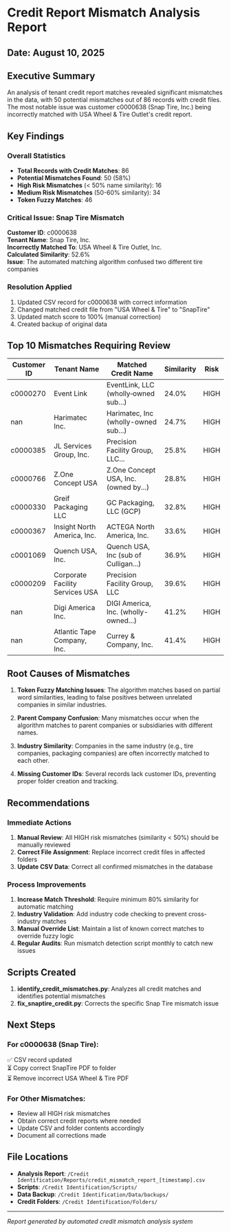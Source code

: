 # Credit Report Mismatch Analysis Report

## Date: August 10, 2025

## Executive Summary

An analysis of tenant credit report matches revealed significant mismatches in the data, with 50 potential mismatches out of 86 records with credit files. The most notable issue was customer c0000638 (Snap Tire, Inc.) being incorrectly matched with USA Wheel & Tire Outlet's credit report.

## Key Findings

### Overall Statistics
- **Total Records with Credit Matches**: 86
- **Potential Mismatches Found**: 50 (58%)
- **High Risk Mismatches** (< 50% name similarity): 16
- **Medium Risk Mismatches** (50-60% similarity): 34
- **Token Fuzzy Matches**: 46

### Critical Issue: Snap Tire Mismatch

**Customer ID**: c0000638  
**Tenant Name**: Snap Tire, Inc.  
**Incorrectly Matched To**: USA Wheel & Tire Outlet, Inc.  
**Calculated Similarity**: 52.6%  
**Issue**: The automated matching algorithm confused two different tire companies

### Resolution Applied
1. Updated CSV record for c0000638 with correct information
2. Changed matched credit file from "USA Wheel & Tire" to "SnapTire"
3. Updated match score to 100% (manual correction)
4. Created backup of original data

## Top 10 Mismatches Requiring Review

| Customer ID | Tenant Name | Matched Credit Name | Similarity | Risk |
|-------------|-------------|-------------------|------------|------|
| c0000270 | Event Link | EventLink, LLC (wholly‐owned sub...) | 24.0% | HIGH |
| nan | Harimatec Inc. | Harimatec, Inc (wholly-owned sub...) | 24.7% | HIGH |
| c0000385 | JL Services Group, Inc. | Precision Facility Group, LLC... | 25.8% | HIGH |
| c0000766 | Z.One Concept USA | Z.One Concept USA, Inc. (owned by...) | 28.8% | HIGH |
| c0000330 | Greif Packaging LLC | GC Packaging, LLC (GCP) | 32.8% | HIGH |
| c0000367 | Insight North America, Inc. | ACTEGA North America, Inc. | 33.6% | HIGH |
| c0001069 | Quench USA, Inc. | Quench USA, Inc (sub of Culligan...) | 36.9% | HIGH |
| c0000209 | Corporate Facility Services USA | Precision Facility Group, LLC | 39.6% | HIGH |
| nan | Digi America Inc. | DIGI America, Inc. (wholly-owned...) | 41.2% | HIGH |
| nan | Atlantic Tape Company, Inc. | Currey & Company, Inc. | 41.4% | HIGH |

## Root Causes of Mismatches

1. **Token Fuzzy Matching Issues**: The algorithm matches based on partial word similarities, leading to false positives between unrelated companies in similar industries.

2. **Parent Company Confusion**: Many mismatches occur when the algorithm matches to parent companies or subsidiaries with different names.

3. **Industry Similarity**: Companies in the same industry (e.g., tire companies, packaging companies) are often incorrectly matched to each other.

4. **Missing Customer IDs**: Several records lack customer IDs, preventing proper folder creation and tracking.

## Recommendations

### Immediate Actions
1. **Manual Review**: All HIGH risk mismatches (similarity < 50%) should be manually reviewed
2. **Correct File Assignment**: Replace incorrect credit files in affected folders
3. **Update CSV Data**: Correct all confirmed mismatches in the database

### Process Improvements
1. **Increase Match Threshold**: Require minimum 80% similarity for automatic matching
2. **Industry Validation**: Add industry code checking to prevent cross-industry matches
3. **Manual Override List**: Maintain a list of known correct matches to override fuzzy logic
4. **Regular Audits**: Run mismatch detection script monthly to catch new issues

## Scripts Created

1. **identify_credit_mismatches.py**: Analyzes all credit matches and identifies potential mismatches
2. **fix_snaptire_credit.py**: Corrects the specific Snap Tire mismatch issue

## Next Steps

### For c0000638 (Snap Tire):
✅ CSV record updated  
⏳ Copy correct SnapTire PDF to folder  
⏳ Remove incorrect USA Wheel & Tire PDF  

### For Other Mismatches:
- Review all HIGH risk mismatches
- Obtain correct credit reports where needed
- Update CSV and folder contents accordingly
- Document all corrections made

## File Locations

- **Analysis Report**: `/Credit Identification/Reports/credit_mismatch_report_[timestamp].csv`
- **Scripts**: `/Credit Identification/Scripts/`
- **Data Backup**: `/Credit Identification/Data/backups/`
- **Credit Folders**: `/Credit Identification/Folders/`

---

*Report generated by automated credit mismatch analysis system*